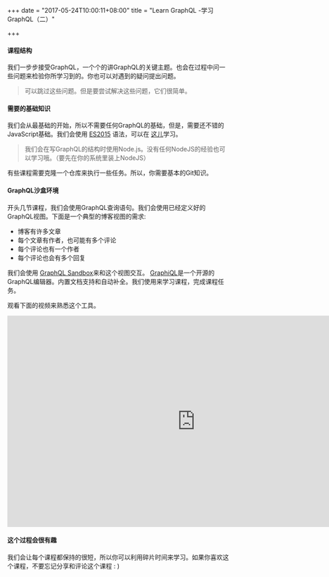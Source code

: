 +++
date = "2017-05-24T10:00:11+08:00"
title = "Learn GraphQL -学习GraphQL（二）"

+++

#### 课程结构

我们一步步接受GraphQL，一个个的讲GraphQL的关键主题。也会在过程中问一些问题来检验你所学习到的。你也可以对遇到的疑问提出问题。

> 可以跳过这些问题。但是要尝试解决这些问题，它们很简单。

#### 需要的基础知识

我们会从最基础的开始，所以不需要任何GraphQL的基础，但是，需要还不错的JavaScript基础。我们会使用 [ES2015](https://github.com/ericdouglas/ES6-Learning) 语法，可以在 [这儿](https://github.com/lukehoban/es6features)学习。

> 我们会在写GraphQL的结构时使用Node.js。没有任何NodeJS的经验也可以学习哦。（要先在你的系统里装上NodeJS）

有些课程需要克隆一个仓库来执行一些任务。所以，你需要基本的Git知识。

#### GraphQL沙盒环境

开头几节课程，我们会使用GraphQL查询语句。我们会使用已经定义好的GraphQL视图。下面是一个典型的博客视图的需求:

* 博客有许多文章
* 每个文章有作者，也可能有多个评论
* 每个评论也有一个作者
* 每个评论也会有多个回复

我们会使用 [GraphQL Sandbox](https://sandbox.learngraphql.com/)来和这个视图交互。 [GraphiQL](https://github.com/graphql/graphiql)是一个开源的GraphQL编辑器。内置文档支持和自动补全。我们使用来学习课程，完成课程任务。

观看下面的视频来熟悉这个工具。

<iframe width="854" height="480" src="https://www.youtube.com/embed/Ou8PjP3dUI4" frameborder="0" allowfullscreen></iframe>

#### 这个过程会很有趣

我们会让每个课程都保持的很短，所以你可以利用碎片时间来学习。如果你喜欢这个课程，不要忘记分享和评论这个课程  : ) 